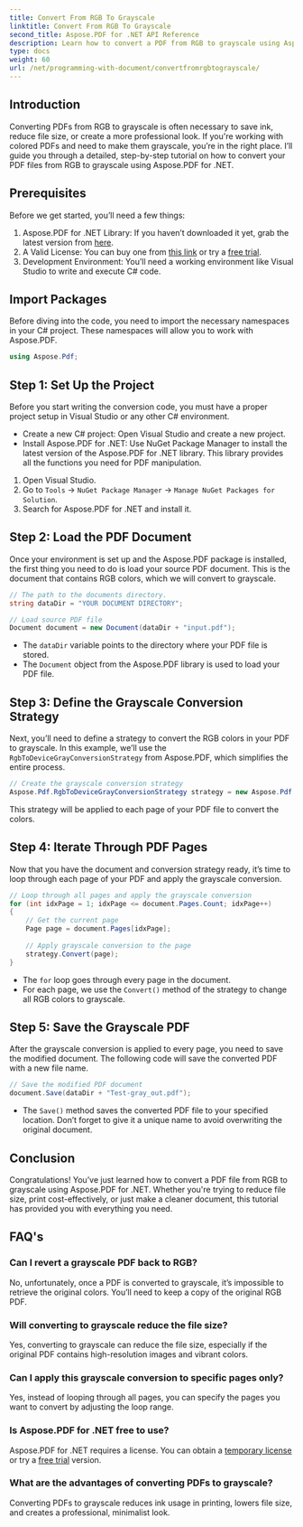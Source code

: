 ```yaml
---
title: Convert From RGB To Grayscale
linktitle: Convert From RGB To Grayscale
second_title: Aspose.PDF for .NET API Reference
description: Learn how to convert a PDF from RGB to grayscale using Aspose.PDF for .NET. A step-by-step guide to simplify PDF color conversion and save file space.
type: docs
weight: 60
url: /net/programming-with-document/convertfromrgbtograyscale/
---
```

## Introduction

Converting PDFs from RGB to grayscale is often necessary to save ink, reduce file size, or create a more professional look. If you're working with colored PDFs and need to make them grayscale, you’re in the right place. I’ll guide you through a detailed, step-by-step tutorial on how to convert your PDF files from RGB to grayscale using Aspose.PDF for .NET.

## Prerequisites

Before we get started, you’ll need a few things:

1. Aspose.PDF for .NET Library: If you haven’t downloaded it yet, grab the latest version from [here](https://releases.aspose.com/pdf/net/).
2. A Valid License: You can buy one from [this link](https://purchase.aspose.com/buy) or try a [free trial](https://releases.aspose.com/).
3. Development Environment: You’ll need a working environment like Visual Studio to write and execute C# code.

## Import Packages

Before diving into the code, you need to import the necessary namespaces in your C# project. These namespaces will allow you to work with Aspose.PDF.

```csharp
using Aspose.Pdf;
```

## Step 1: Set Up the Project

Before you start writing the conversion code, you must have a proper project setup in Visual Studio or any other C# environment.

- Create a new C# project: Open Visual Studio and create a new project.
- Install Aspose.PDF for .NET: Use NuGet Package Manager to install the latest version of the Aspose.PDF for .NET library. This library provides all the functions you need for PDF manipulation.

1. Open Visual Studio.
2. Go to `Tools` -> `NuGet Package Manager` -> `Manage NuGet Packages for Solution`.
3. Search for Aspose.PDF for .NET and install it.

## Step 2: Load the PDF Document

Once your environment is set up and the Aspose.PDF package is installed, the first thing you need to do is load your source PDF document. This is the document that contains RGB colors, which we will convert to grayscale.

```csharp
// The path to the documents directory.
string dataDir = "YOUR DOCUMENT DIRECTORY";

// Load source PDF file
Document document = new Document(dataDir + "input.pdf");
```

- The `dataDir` variable points to the directory where your PDF file is stored.
- The `Document` object from the Aspose.PDF library is used to load your PDF file.

## Step 3: Define the Grayscale Conversion Strategy

Next, you’ll need to define a strategy to convert the RGB colors in your PDF to grayscale. In this example, we’ll use the `RgbToDeviceGrayConversionStrategy` from Aspose.PDF, which simplifies the entire process.

```csharp
// Create the grayscale conversion strategy
Aspose.Pdf.RgbToDeviceGrayConversionStrategy strategy = new Aspose.Pdf.RgbToDeviceGrayConversionStrategy();
```

This strategy will be applied to each page of your PDF file to convert the colors.

## Step 4: Iterate Through PDF Pages

Now that you have the document and conversion strategy ready, it’s time to loop through each page of your PDF and apply the grayscale conversion. 

```csharp
// Loop through all pages and apply the grayscale conversion
for (int idxPage = 1; idxPage <= document.Pages.Count; idxPage++)
{
    // Get the current page
    Page page = document.Pages[idxPage];
    
    // Apply grayscale conversion to the page
    strategy.Convert(page);
}
```

- The `for` loop goes through every page in the document.
- For each page, we use the `Convert()` method of the strategy to change all RGB colors to grayscale.

## Step 5: Save the Grayscale PDF

After the grayscale conversion is applied to every page, you need to save the modified document. The following code will save the converted PDF with a new file name.

```csharp
// Save the modified PDF document
document.Save(dataDir + "Test-gray_out.pdf");
```

- The `Save()` method saves the converted PDF file to your specified location. Don’t forget to give it a unique name to avoid overwriting the original document.

## Conclusion

Congratulations! You’ve just learned how to convert a PDF file from RGB to grayscale using Aspose.PDF for .NET. Whether you're trying to reduce file size, print cost-effectively, or just make a cleaner document, this tutorial has provided you with everything you need.

## FAQ's

### Can I revert a grayscale PDF back to RGB?

No, unfortunately, once a PDF is converted to grayscale, it’s impossible to retrieve the original colors. You’ll need to keep a copy of the original RGB PDF.

### Will converting to grayscale reduce the file size?

Yes, converting to grayscale can reduce the file size, especially if the original PDF contains high-resolution images and vibrant colors.

### Can I apply this grayscale conversion to specific pages only?

Yes, instead of looping through all pages, you can specify the pages you want to convert by adjusting the loop range.

### Is Aspose.PDF for .NET free to use?

Aspose.PDF for .NET requires a license. You can obtain a [temporary license](https://purchase.aspose.com/temporary-license/) or try a [free trial](https://releases.aspose.com/) version.

### What are the advantages of converting PDFs to grayscale?

Converting PDFs to grayscale reduces ink usage in printing, lowers file size, and creates a professional, minimalist look.
